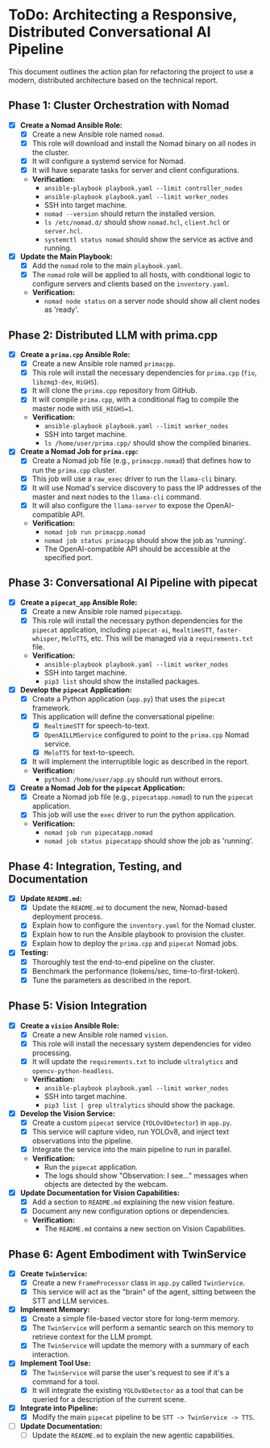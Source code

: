 # ToDo: Architecting a Responsive, Distributed Conversational AI Pipeline

This document outlines the action plan for refactoring the project to use a modern, distributed architecture based on the technical report.

## Phase 1: Cluster Orchestration with Nomad
- [x] **Create a Nomad Ansible Role:**
  - [x] Create a new Ansible role named `nomad`.
  - [x] This role will download and install the Nomad binary on all nodes in the cluster.
  - [x] It will configure a systemd service for Nomad.
  - [x] It will have separate tasks for server and client configurations.
  - **Verification:**
    - `ansible-playbook playbook.yaml --limit controller_nodes`
    - `ansible-playbook playbook.yaml --limit worker_nodes`
    - SSH into target machine.
    - `nomad --version` should return the installed version.
    - `ls /etc/nomad.d/` should show `nomad.hcl`, `client.hcl` or `server.hcl`.
    - `systemctl status nomad` should show the service as active and running.
- [x] **Update the Main Playbook:**
  - [x] Add the `nomad` role to the main `playbook.yaml`.
  - [x] The `nomad` role will be applied to all hosts, with conditional logic to configure servers and clients based on the `inventory.yaml`.
  - **Verification:**
    - `nomad node status` on a server node should show all client nodes as 'ready'.

## Phase 2: Distributed LLM with prima.cpp
- [x] **Create a `prima.cpp` Ansible Role:**
  - [x] Create a new Ansible role named `primacpp`.
  - [x] This role will install the necessary dependencies for `prima.cpp` (`fio`, `libzmq3-dev`, `HiGHS`).
  - [x] It will clone the `prima.cpp` repository from GitHub.
  - [x] It will compile `prima.cpp`, with a conditional flag to compile the master node with `USE_HIGHS=1`.
  - **Verification:**
    - `ansible-playbook playbook.yaml --limit worker_nodes`
    - SSH into target machine.
    - `ls /home/user/prima.cpp/` should show the compiled binaries.
- [x] **Create a Nomad Job for `prima.cpp`:**
  - [x] Create a Nomad job file (e.g., `primacpp.nomad`) that defines how to run the `prima.cpp` cluster.
  - [x] This job will use a `raw_exec` driver to run the `llama-cli` binary.
  - [x] It will use Nomad's service discovery to pass the IP addresses of the master and next nodes to the `llama-cli` command.
  - [x] It will also configure the `llama-server` to expose the OpenAI-compatible API.
  - **Verification:**
    - `nomad job run primacpp.nomad`
    - `nomad job status primacpp` should show the job as 'running'.
    - The OpenAI-compatible API should be accessible at the specified port.

## Phase 3: Conversational AI Pipeline with pipecat
- [x] **Create a `pipecat_app` Ansible Role:**
  - [x] Create a new Ansible role named `pipecatapp`.
  - [x] This role will install the necessary python dependencies for the `pipecat` application, including `pipecat-ai`, `RealtimeSTT`, `faster-whisper`, `MeloTTS`, etc. This will be managed via a `requirements.txt` file.
  - **Verification:**
    - `ansible-playbook playbook.yaml --limit worker_nodes`
    - SSH into target machine.
    - `pip3 list` should show the installed packages.
- [x] **Develop the `pipecat` Application:**
  - [x] Create a Python application (`app.py`) that uses the `pipecat` framework.
  - [x] This application will define the conversational pipeline:
    - [x] `RealtimeSTT` for speech-to-text.
    - [x] `OpenAILLMService` configured to point to the `prima.cpp` Nomad service.
    - [x] `MeloTTS` for text-to-speech.
  - [x] It will implement the interruptible logic as described in the report.
  - **Verification:**
    - `python3 /home/user/app.py` should run without errors.
- [x] **Create a Nomad Job for the `pipecat` Application:**
  - [x] Create a Nomad job file (e.g., `pipecatapp.nomad`) to run the `pipecat` application.
  - [x] This job will use the `exec` driver to run the python application.
  - **Verification:**
    - `nomad job run pipecatapp.nomad`
    - `nomad job status pipecatapp` should show the job as 'running'.

## Phase 4: Integration, Testing, and Documentation
- [x] **Update `README.md`:**
  - [x] Update the `README.md` to document the new, Nomad-based deployment process.
  - [x] Explain how to configure the `inventory.yaml` for the Nomad cluster.
  - [x] Explain how to run the Ansible playbook to provision the cluster.
  - [x] Explain how to deploy the `prima.cpp` and `pipecat` Nomad jobs.
- [x] **Testing:**
  - [x] Thoroughly test the end-to-end pipeline on the cluster.
  - [x] Benchmark the performance (tokens/sec, time-to-first-token).
  - [x] Tune the parameters as described in the report.

## Phase 5: Vision Integration
- [x] **Create a `vision` Ansible Role:**
  - [x] Create a new Ansible role named `vision`.
  - [x] This role will install the necessary system dependencies for video processing.
  - [x] It will update the `requirements.txt` to include `ultralytics` and `opencv-python-headless`.
  - **Verification:**
    - `ansible-playbook playbook.yaml --limit worker_nodes`
    - SSH into target machine.
    - `pip3 list | grep ultralytics` should show the package.
- [x] **Develop the Vision Service:**
  - [x] Create a custom `pipecat` service (`YOLOv8Detector`) in `app.py`.
  - [x] This service will capture video, run YOLOv8, and inject text observations into the pipeline.
  - [x] Integrate the service into the main pipeline to run in parallel.
  - **Verification:**
    - Run the `pipecat` application.
    - The logs should show "Observation: I see..." messages when objects are detected by the webcam.
- [x] **Update Documentation for Vision Capabilities:**
  - [x] Add a section to `README.md` explaining the new vision feature.
  - [x] Document any new configuration options or dependencies.
  - **Verification:**
    - The `README.md` contains a new section on Vision Capabilities.

## Phase 6: Agent Embodiment with TwinService
- [x] **Create `TwinService`:**
  - [x] Create a new `FrameProcessor` class in `app.py` called `TwinService`.
  - [x] This service will act as the "brain" of the agent, sitting between the STT and LLM services.
- [x] **Implement Memory:**
  - [x] Create a simple file-based vector store for long-term memory.
  - [x] The `TwinService` will perform a semantic search on this memory to retrieve context for the LLM prompt.
  - [x] The `TwinService` will update the memory with a summary of each interaction.
- [x] **Implement Tool Use:**
  - [x] The `TwinService` will parse the user's request to see if it's a command for a tool.
  - [x] It will integrate the existing `YOLOv8Detector` as a tool that can be queried for a description of the current scene.
- [x] **Integrate into Pipeline:**
  - [x] Modify the main `pipecat` pipeline to be `STT -> TwinService -> TTS`.
- [ ] **Update Documentation:**
  - [ ] Update the `README.md` to explain the new agentic capabilities.
